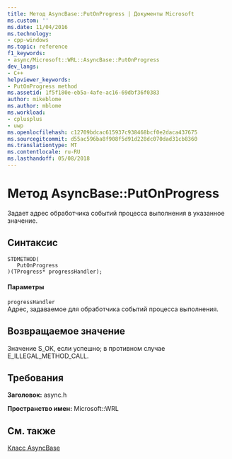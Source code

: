 ```yaml
---
title: Метод AsyncBase::PutOnProgress | Документы Microsoft
ms.custom: ''
ms.date: 11/04/2016
ms.technology:
- cpp-windows
ms.topic: reference
f1_keywords:
- async/Microsoft::WRL::AsyncBase::PutOnProgress
dev_langs:
- C++
helpviewer_keywords:
- PutOnProgress method
ms.assetid: 1f5f180e-eb5a-4afe-ac16-69dbf36f0383
author: mikeblome
ms.author: mblome
ms.workload:
- cplusplus
- uwp
ms.openlocfilehash: c12709bdcac615937c938468bcf0e2daca437675
ms.sourcegitcommit: d55ac596ba8f908f5d91d228dc070dad31cb8360
ms.translationtype: MT
ms.contentlocale: ru-RU
ms.lasthandoff: 05/08/2018
---
```

# <a name="asyncbaseputonprogress-method"></a>Метод AsyncBase::PutOnProgress
Задает адрес обработчика событий процесса выполнения в указанное значение.  
  
## <a name="syntax"></a>Синтаксис  
  
```  
STDMETHOD(  
   PutOnProgress  
)(TProgress* progressHandler);  
```  
  
#### <a name="parameters"></a>Параметры  
 `progressHandler`  
 Адрес, задаваемое для обработчика событий процесса выполнения.  
  
## <a name="return-value"></a>Возвращаемое значение  
 Значение S_OK, если успешно; в противном случае E_ILLEGAL_METHOD_CALL.  
  
## <a name="requirements"></a>Требования  
 **Заголовок:** async.h  
  
 **Пространство имен:** Microsoft::WRL  
  
## <a name="see-also"></a>См. также  
 [Класс AsyncBase](../windows/asyncbase-class.md)